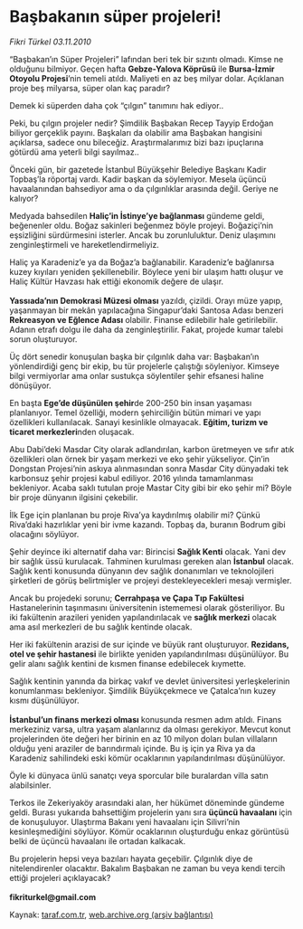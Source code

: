 # Başbakanın süper projeleri!

*Fikri Türkel 03.11.2010*

<div class="yazi"><p>“Başbakan’ın Süper Projeleri” lafından beri tek bir sızıntı olmadı. Kimse ne olduğunu bilmiyor. Geçen hafta <b>Gebze-Yalova Köprüsü</b> ile <b>Bursa-İzmir Otoyolu Projesi</b>’nin temeli atıldı. Maliyeti en az beş milyar dolar. Açıklanan proje beş milyarsa, süper olan kaç paradır?</p>
<p>Demek ki süperden daha çok “çılgın” tanımını hak ediyor.. </p>
<p>Peki, bu çılgın projeler nedir? Şimdilik Başbakan Recep Tayyip Erdoğan biliyor gerçeklik payını. Başkaları da olabilir ama Başbakan hangisini açıklarsa, sadece onu bileceğiz. Araştırmalarımız bizi bazı ipuçlarına götürdü ama yeterli bilgi sayılmaz.. </p>
<p>Önceki gün, bir gazetede İstanbul Büyükşehir Belediye Başkanı Kadir Topbaş’la röportaj vardı. Kadir başkan da söylemiyor. Mesela üçüncü havaalanından bahsediyor ama o da çılgınlıklar arasında değil. Geriye ne kalıyor?</p>
<p>Medyada bahsedilen <b>Haliç’in İstinye’ye bağlanması</b> gündeme geldi, beğenenler oldu. Boğaz sakinleri beğenmez böyle projeyi. Boğaziçi’nin eşsizliğini sürdürmesini isterler. Ancak bu zorunluluktur. Deniz ulaşımını zenginleştirmeli ve hareketlendirmeliyiz. </p>
<p>Haliç ya Karadeniz’e ya da Boğaz’a bağlanabilir. Karadeniz’e bağlanırsa kuzey kıyıları yeniden şekillenebilir. Böylece yeni bir ulaşım hattı oluşur ve Haliç Kültür Havzası hak ettiği ekonomik değere de ulaşır.<br/><br/><b>Yassıada’nın Demokrasi Müzesi olması</b> yazıldı, çizildi. Orayı müze yapıp, yaşanmayan bir mekân yapılacağına Singapur’daki Santosa Adası benzeri <b>Rekreasyon ve Eğlence Adası</b> olabilir. Finanse edilebilir hale getirilebilir. Adanın etrafı dolgu ile daha da zenginleştirilir. Fakat, projede kumar talebi sorun oluşturuyor.</p>
<p>Üç dört senedir konuşulan başka bir çılgınlık daha var: Başbakan’ın yönlendirdiği genç bir ekip, bu tür projelerle çalıştığı söyleniyor. Kimseye bilgi vermiyorlar ama onlar sustukça söylentiler şehir efsanesi haline dönüşüyor. </p>
<p>En başta <b>Ege’de düşünülen şehir</b>de 200-250 bin insan yaşaması planlanıyor. Temel özelliği, modern şehirciliğin bütün mimari ve yapı özellikleri kullanılacak. Sanayi kesinlikle olmayacak. <b>Eğitim, turizm ve ticaret merkezleri</b>nden oluşacak. </p>
<p>Abu Dabi’deki Masdar City olarak adlandırılan, karbon üretmeyen ve sıfır atık özellikleri olan örnek bir yaşam merkezi ve eko şehir yükseliyor. Çin’in Dongstan Projesi’nin askıya alınmasından sonra Masdar City dünyadaki tek karbonsuz şehir projesi kabul ediliyor. 2016 yılında tamamlanması bekleniyor. Acaba saklı tutulan proje Mastar City gibi bir eko şehir mi? Böyle bir proje dünyanın ilgisini çekebilir.</p>
<p>İlk Ege için planlanan bu proje Riva’ya kaydırılmış olabilir mi? Çünkü Riva’daki hazırlıklar yeni bir ivme kazandı. Topbaş da, buranın Bodrum gibi olacağını söylüyor.</p>
<p>Şehir deyince iki alternatif daha var: Birincisi <b>Sağlık Kenti</b> olacak. Yani dev bir sağlık üssü kurulacak. Tahminen kurulması gereken alan <b>İstanbul</b> olacak. Sağlık kenti konusunda dünyanın dev sağlık donanımları ve teknolojileri şirketleri de görüş belirtmişler ve projeyi destekleyecekleri mesajı vermişler. </p>
<p>Ancak bu projedeki sorunu; <b>Cerrahpaşa ve Çapa Tıp Fakültesi</b> Hastanelerinin taşınmasını üniversitenin istememesi olarak gösteriliyor. Bu iki fakültenin arazileri yeniden yapılandırılacak ve <b>sağlık merkezi</b> olacak ama asıl merkezleri de bu sağlık kentinde olacak.</p>
<p>Her iki fakültenin arazisi de sur içinde ve büyük rant oluşturuyor. <b>Rezidans, otel ve şehir hastanesi</b> ile birlikte yeniden yapılandırılması düşünülüyor. Bu gelir alanı sağlık kentini de kısmen finanse edebilecek kıymette.</p>
<p>Sağlık kentinin yanında da birkaç vakıf ve devlet üniversitesi yerleşkelerinin konumlanması bekleniyor. Şimdilik Büyükçekmece ve Çatalca’nın kuzey kısmı düşünülüyor. <br/><br/><b>İstanbul’un finans merkezi olması</b> konusunda resmen adım atıldı. Finans merkeziniz varsa, ultra yaşam alanlarınız da olması gerekiyor. Mevcut konut projelerinden öte değeri her birinin en az 10 milyon doları bulan villaların olduğu yeni araziler de barındırmalı içinde. Bu iş için ya Riva ya da Karadeniz sahilindeki eski kömür ocaklarının yapılandırılması düşünülüyor. </p>
<p>Öyle ki dünyaca ünlü sanatçı veya sporcular bile buralardan villa satın alabilsinler. </p>
<p>Terkos ile Zekeriyaköy arasındaki alan, her hükümet döneminde gündeme geldi. Burası yukarıda bahsettiğim projelerin yanı sıra <b>üçüncü havaalanı</b> için de konuşuluyor. Ulaştırma Bakanı yeni havaalanı için Silivri’nin kesinleşmediğini söylüyor. Kömür ocaklarının oluşturduğu enkaz görüntüsü belki de üçüncü havaalanı ile ortadan kalkacak. </p>
<p>Bu projelerin hepsi veya bazıları hayata geçebilir. Çılgınlık diye de nitelendirenler olacaktır. Bakalım Başbakan ne zaman bu veya kendi tercih ettiği projeleri açıklayacak? <br/><br/><b>fikriturkel@gmail.com</b></p></div>

Kaynak: [taraf.com.tr](m), [web.archive.org (arşiv bağlantısı)](http://web.archive.org/web/20101105105324/http://www0.taraf.com.tr:80/fikri-turkel/makale-basbakanin-super-projeleri.htm)

